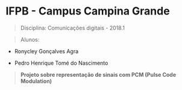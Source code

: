 # IFPB - Campus Campina Grande

> Disciplina: Comunicações digitais - 2018.1

> Alunos:

  - Ronycley Gonçalves Agra

  - Pedro Henrique Tomé do Nascimento

> **Projeto sobre representação de sinais com PCM (Pulse Code Modulation)**
